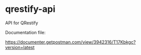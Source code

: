 # qrestify-api
API for QRestify


Documentation file:

https://documenter.getpostman.com/view/3942316/T17Kbkgc?version=latest
